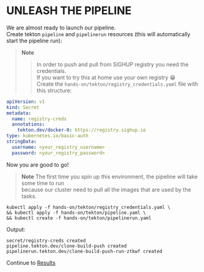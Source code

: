 # UNLEASH THE PIPELINE

We are almost ready to launch our pipeline.  
Create tekton `pipeline` and `pipelinerun` resources (this will automatically start the pipeline run):  
> **Note**
> > In order to push and pull from SIGHUP registry you need the credentials.  
> If you want to try this at home use your own registry 😁  
> Create the `hands-on/tekton/registry_credentials.yaml` file with this structure:

```yaml
apiVersion: v1
kind: Secret
metadata:
  name: registry-creds
  annotations:
    tekton.dev/docker-0: https://registry.sighup.io
type: kubernetes.io/basic-auth
stringData:
  username: <your_registry_username>
  password: <your_registry_password>
```



Now you are good to go!  
> **Note**
> The first time you spin up this environment, the pipeline will take some time to run   
> because our cluster need to pull all the images that are used by the tasks.  

```console
kubectl apply -f hands-on/tekton/registry_credentials.yaml \
&& kubectl apply -f hands-on/tekton/pipeline.yaml \
&& kubectl create -f hands-on/tekton/pipelinerun.yaml
```  

Output:  
```console
secret/registry-creds created
pipeline.tekton.dev/clone-build-push created
pipelinerun.tekton.dev/clone-build-push-run-ztkwf created
```  

Continue to [Results](09-results.md)
